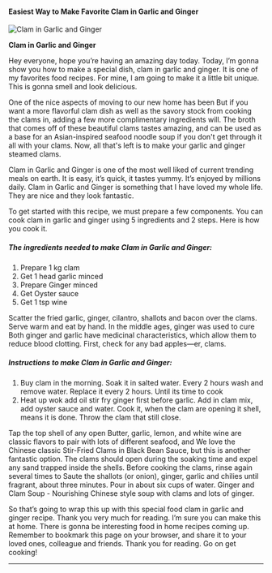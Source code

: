             

#### Easiest Way to Make Favorite Clam in Garlic and Ginger

![Clam in Garlic and Ginger](https://img-global.cpcdn.com/recipes/a8bfb81367f1bfa4/751x532cq70/clam-in-garlic-and-ginger-recipe-main-photo.jpg)

**Clam in Garlic and Ginger**

Hey everyone, hope you’re having an amazing day today. Today, I’m gonna show you how to make a special dish, clam in garlic and ginger. It is one of my favorites food recipes. For mine, I am going to make it a little bit unique. This is gonna smell and look delicious.

One of the nice aspects of moving to our new home has been But if you want a more flavorful clam dish as well as the savory stock from cooking the clams in, adding a few more complimentary ingredients will. The broth that comes off of these beautiful clams tastes amazing, and can be used as a base for an Asian-inspired seafood noodle soup if you don't get through it all with your clams. Now, all that's left is to make your garlic and ginger steamed clams.

Clam in Garlic and Ginger is one of the most well liked of current trending meals on earth. It is easy, it’s quick, it tastes yummy. It’s enjoyed by millions daily. Clam in Garlic and Ginger is something that I have loved my whole life. They are nice and they look fantastic.

To get started with this recipe, we must prepare a few components. You can cook clam in garlic and ginger using 5 ingredients and 2 steps. Here is how you cook it.

##### The ingredients needed to make Clam in Garlic and Ginger:

1.  Prepare 1 kg clam
2.  Get 1 head garlic minced
3.  Prepare Ginger minced
4.  Get Oyster sauce
5.  Get 1 tsp wine

Scatter the fried garlic, ginger, cilantro, shallots and bacon over the clams. Serve warm and eat by hand. In the middle ages, ginger was used to cure Both ginger and garlic have medicinal characteristics, which allow them to reduce blood clotting. First, check for any bad apples—er, clams.

##### Instructions to make Clam in Garlic and Ginger:

1.  Buy clam in the morning. Soak it in salted water. Every 2 hours wash and remove water. Replace it every 2 hours. Until its time to cook
2.  Heat up wok add oil stir fry ginger first before garlic. Add in clam mix, add oyster sauce and water. Cook it, when the clam are opening it shell, means it is done. Throw the clam that still close.

Tap the top shell of any open Butter, garlic, lemon, and white wine are classic flavors to pair with lots of different seafood, and We love the Chinese classic Stir-Fried Clams in Black Bean Sauce, but this is another fantastic option. The clams should open during the soaking time and expel any sand trapped inside the shells. Before cooking the clams, rinse again several times to Saute the shallots (or onion), ginger, garlic and chilies until fragrant, about three minutes. Pour in about six cups of water. Ginger and Clam Soup - Nourishing Chinese style soup with clams and lots of ginger.

So that’s going to wrap this up with this special food clam in garlic and ginger recipe. Thank you very much for reading. I’m sure you can make this at home. There is gonna be interesting food in home recipes coming up. Remember to bookmark this page on your browser, and share it to your loved ones, colleague and friends. Thank you for reading. Go on get cooking!

* * *